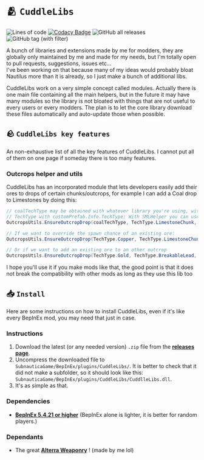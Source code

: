 # 🫂 `CuddleLibs`
![Lines of code](https://img.shields.io/tokei/lines/github/VELD-Dev/Nautilus-Extensions)
[![Codacy Badge](https://app.codacy.com/project/badge/Grade/735e6021dfd8498689e12e43aa30ca88)](https://app.codacy.com/gh/VELD-Dev/CuddleLibs/dashboard?utm_source=gh&utm_medium=referral&utm_content=&utm_campaign=Badge_grade)
![GitHub all releases](https://img.shields.io/github/downloads/VELD-Dev/CuddleLibs/total)
![GitHub tag (with filter)](https://img.shields.io/github/v/tag/VELD-Dev/CuddleLibs?label=cuddlelibs)
  
A bunch of libraries and extensions made by me for modders, they are globally only maintained by me and made for my needs, but I'm totally open to pull requests, suggestions, issues etc...  
I've been working on that because many of my ideas would probably bloat Nautilus more than it is already, so I just make a bunch of additional libs.  
  
CuddleLibs work on a very simple concept called modules. Actually there is one main file containing all the main helpers, but in the future it may have many modules so the library is not bloated with things that are not useful to every users or every modders. The plan is to let the core library download these files automatically and auto-update those when possible.

## 🪨 `CuddleLibs key features`
  
An non-exhaustive list of all the key features of CuddleLibs. I cannot put all of them on one page if someday there is too many features.

### Outcrops helper and utils
CuddleLibs has an incorporated module that lets developers easily add their ores to drops of certain chunks/outcrops, for example I can add a Coal drop to Limestones by doing this:

```csharp
// coalTechType may be obtained with whatever library you're using, with Nautilus you can get the
// TechType with customPrefab.Info.TechType; With SMLHelper you can use MyClass.TechType;
OutcropsUtils.EnsureOutcropDrop(coalTechType, TechType.LimestoneChunk, chance: 0.2f);

// If we want to override the spawn chance of an existing ore:
OutcropsUtils.EnsureOutcropDrop(TechType.Copper, TechType.LimestoneChunk, chance: 0.6f);  // Spawn chances are extremely high, here.

// Or if we want to add an existing ore to an other outcrop
OutcropsUtils.EnsureOutcropDrop(TechType.Gold, TechType.BreakableLead, chance: 0.025f);  // And here, spawn chances are extremely low.
```

I hope you'll use it if you make mods like that, the good point is that it does not break the compatibility with other mods as long as they use this lib too

## 📥 `Install`
Here are some instructions on how to install CuddleLibs, even if it's like every BepInEx mod, you may need that just in case.

### Instructions
1. Download the latest (or any needed version) `.zip` file from the [**releases page**](https://github.com/VELD-Dev/CuddleLibs/releases).
2. Uncompress the downloaded file to `SubnauticaGame/BepInEx/plugins/CuddleLibs/`. It is better to check that it did not make a subfolder, so it should look like this: `SubnauticaGame/BepInEx/plugins/CuddleLibs/CuddlleLibs.dll`.
3. It's as simple as that.

### Dependencies
- [**BepInEx 5.4.21 or higher**](https://github.com/BepInEx/BepInEx/releases) (BepInEx alone is lighter, it is better for random players.)

### Dependants
- The great [**Alterra Weaponry**](https://github.com/VELD-Dev/Alterra-Weaponry/releases) ! (made by me lol)
